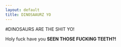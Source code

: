 ```yaml
---
layout: default
title: DINOSAAURZ YO
---
```


#DINOSAURS ARE THE SHIT YO!

Holy fuck have you **SEEN THOSE FUCKING TEETH?!**
